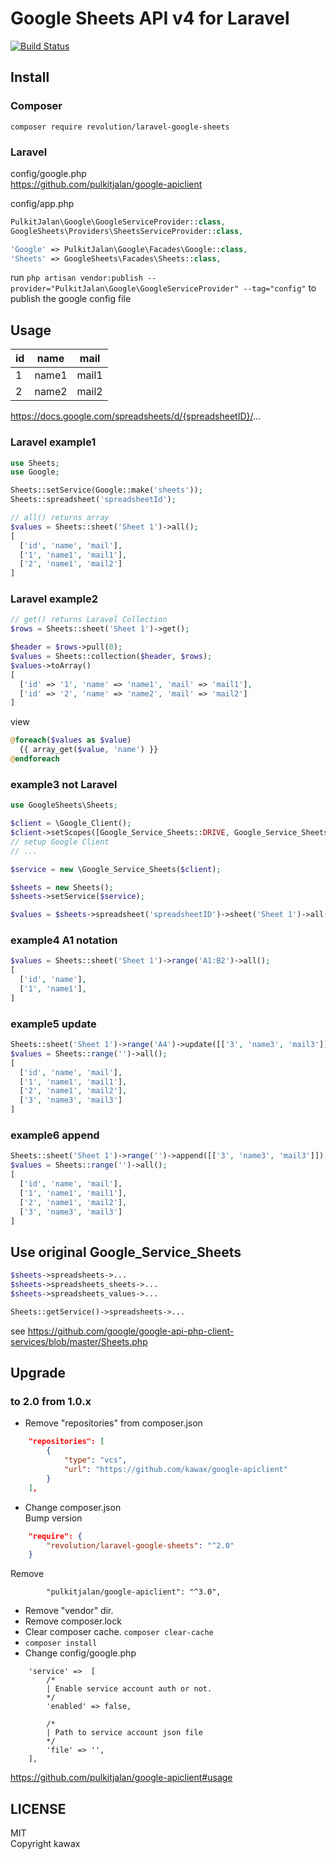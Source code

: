 # Google Sheets API v4 for Laravel

[![Build Status](https://travis-ci.org/kawax/laravel-google-sheets.svg?branch=master)](https://travis-ci.org/kawax/laravel-google-sheets)

## Install

### Composer
```
composer require revolution/laravel-google-sheets
```

### Laravel
config/google.php  
https://github.com/pulkitjalan/google-apiclient

config/app.php  
```php
PulkitJalan\Google\GoogleServiceProvider::class,
GoogleSheets\Providers\SheetsServiceProvider::class,
```

```php
'Google' => PulkitJalan\Google\Facades\Google::class,
'Sheets' => GoogleSheets\Facades\Sheets::class,
```
 run `php artisan vendor:publish --provider="PulkitJalan\Google\GoogleServiceProvider" --tag="config"` to publish the google config file
## Usage

|id|name|mail|
|---|---|---|
|1|name1|mail1|
|2|name2|mail2|

https://docs.google.com/spreadsheets/d/{spreadsheetID}/...

### Laravel example1
```php
use Sheets;
use Google;

Sheets::setService(Google::make('sheets'));
Sheets::spreadsheet('spreadsheetId');

// all() returns array
$values = Sheets::sheet('Sheet 1')->all();
[
  ['id', 'name', 'mail'],
  ['1', 'name1', 'mail1'],
  ['2', 'name1', 'mail2']
]
```

### Laravel example2
```php
// get() returns Laravel Collection
$rows = Sheets::sheet('Sheet 1')->get();

$header = $rows->pull(0);
$values = Sheets::collection($header, $rows);
$values->toArray()
[
  ['id' => '1', 'name' => 'name1', 'mail' => 'mail1'],
  ['id' => '2', 'name' => 'name2', 'mail' => 'mail2']
]

```
view
```php
@foreach($values as $value)
  {{ array_get($value, 'name') }}
@endforeach
```

### example3 not Laravel
```php
use GoogleSheets\Sheets;

$client = \Google_Client();
$client->setScopes([Google_Service_Sheets::DRIVE, Google_Service_Sheets::SPREADSHEETS]);
// setup Google Client
// ...

$service = new \Google_Service_Sheets($client);

$sheets = new Sheets();
$sheets->setService($service);

$values = $sheets->spreadsheet('spreadsheetID')->sheet('Sheet 1')->all();
```

### example4 A1 notation
```php
$values = Sheets::sheet('Sheet 1')->range('A1:B2')->all();
[
  ['id', 'name'],
  ['1', 'name1'],
]
```

### example5 update
```php
Sheets::sheet('Sheet 1')->range('A4')->update([['3', 'name3', 'mail3']]);
$values = Sheets::range('')->all();
[
  ['id', 'name', 'mail'],
  ['1', 'name1', 'mail1'],
  ['2', 'name1', 'mail2'],
  ['3', 'name3', 'mail3']
]
```

### example6 append
```php
Sheets::sheet('Sheet 1')->range('')->append([['3', 'name3', 'mail3']]);
$values = Sheets::range('')->all();
[
  ['id', 'name', 'mail'],
  ['1', 'name1', 'mail1'],
  ['2', 'name1', 'mail2'],
  ['3', 'name3', 'mail3']
]
```

## Use original Google_Service_Sheets
```php
$sheets->spreadsheets->...
$sheets->spreadsheets_sheets->...
$sheets->spreadsheets_values->...

Sheets::getService()->spreadsheets->...

```
see https://github.com/google/google-api-php-client-services/blob/master/Sheets.php

## Upgrade

### to 2.0 from 1.0.x
- Remove "repositories" from composer.json
```json
    "repositories": [
        {
            "type": "vcs",
            "url": "https://github.com/kawax/google-apiclient"
        }
    ],
```
- Change composer.json  
Bump version
```json
    "require": {
        "revolution/laravel-google-sheets": "^2.0"
    }
```
Remove
```
        "pulkitjalan/google-apiclient": "^3.0",
```
- Remove "vendor" dir.
- Remove composer.lock
- Clear composer cache. `composer clear-cache`
- `composer install`
- Change config/google.php  
```
    'service' =>  [
        /*
        | Enable service account auth or not.
        */
        'enabled' => false,

        /*
        | Path to service account json file
        */
        'file' => '',
    ],
```
https://github.com/pulkitjalan/google-apiclient#usage

## LICENSE
MIT  
Copyright kawax
